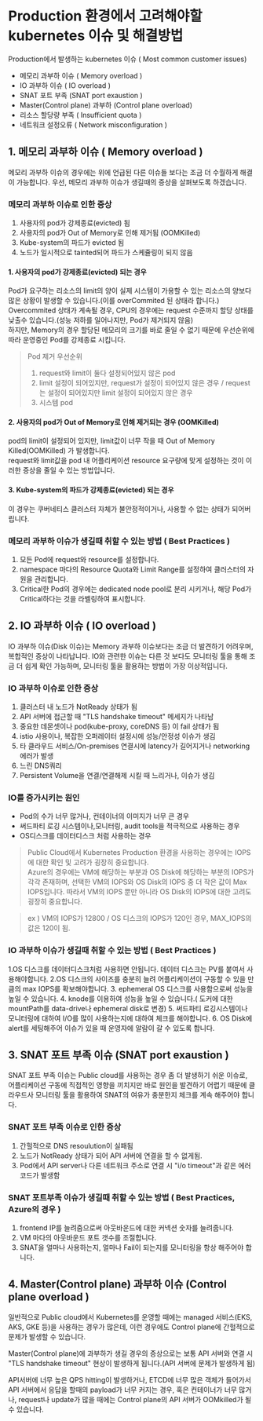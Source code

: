 # Production 환경에서 고려해야할 kubernetes 이슈 및 해결방법

Production에서 발생하는 kubernetes 이슈 ( Most common customer issues)
* 메모리 과부하 이슈 ( Memory overload )
* IO 과부하 이슈 ( IO overload )
* SNAT 포트 부족 (SNAT port exaustion )
* Master(Control plane) 과부하 (Control plane overload)
* 리소스 할당량 부족 ( Insufficient quota )
* 네트워크 설정오류 ( Network misconfiguration ) 


## 1. 메모리 과부하 이슈 ( Memory overload )
메모리 과부하 이슈의 경우에는 위에 언급된 다른 이슈들 보다는 조금 더 수월하게 해결이 가능합니다. 
우선, 메모리 과부하 이슈가 생길때의 증상을 살펴보도록 하겠습니다.

### 메모리 과부하 이슈로 인한 증상
1. 사용자의 pod가 강제종료(evicted) 됨  
2. 사용자의 pod가 Out of Memory로 인해 제거됨 (OOMKilled)  
3. Kube-system의 파드가 evicted 됨  
4. 노드가 일시적으로 tainted되어 파드가 스케쥴링이 되지 않음  


#### 1. 사용자의 pod가 강제종료(evicted) 되는 경우
Pod가 요구하는 리소스의 limit의 양이 실제 시스템이 가용할 수 있는 리소스의 양보다 많은 상황이 발생할 수 있습니다.(이를 overCommited 된 상태라 합니다.)
Overcommited 상태가 계속될 경우, CPU의 경우에는 request 수준까지 할당 상태를 낮출수 있습니다.(성능 저하를 일어나지만, Pod가 제거되지 않음)  
하지만, Memory의 경우 할당된 메모리의 크기를 바로 줄일 수 없기 때문에 우선순위에 따라 운영중인 Pod를 강제종료 시킵니다.

> Pod 제거 우선순위
> 1. request와 limit이 둘다 설정되어있지 않은 pod
> 2. limit 설정이 되어있지만, request가 설정이 되어있지 않은 경우 / request는 설정이 되어있지만 limit 설정이 되어있지 않은 경우
> 3. 시스템 pod


#### 2. 사용자의 pod가 Out of Memory로 인해 제거되는 경우 (OOMKilled)
pod의 limit이 설정되어 있지만, limit값이 너무 작을 때 Out of Memory Killed(OOMKilled) 가 발생합니다.  
request와 limit값을 pod 내 어플리케이션 resource 요구량에 맞게 설정하는 것이 이러한 증상을 줄일 수 있는 방법입니다.


#### 3. Kube-system의 파드가 강제종료(evicted) 되는 경우
이 경우는 쿠버네티스 클러스터 자체가 불안정적이거나, 사용할 수 없는 상태가 되어버립니다.


### 메모리 과부하 이슈가 생길때 취할 수 있는 방법 ( Best Practices )
1. 모든 Pod에 request와 resource를 설정합니다.
2. namespace 마다의 Resource Quota와 Limit Range를 설정하여 클러스터의 자원을 관리합니다.
3. Critical한 Pod의 경우에는 dedicated node pool로 분리 시키거나, 해당 Pod가 Critical하다는 것을 라벨링하여 표시합니다.  



## 2. IO 과부하 이슈 ( IO overload )
IO 과부하 이슈(Disk 이슈)는 Memory 과부하 이슈보다는 조금 더 발견하기 어려우며, 복합적인 증상이 나타납니다. 
IO와 관련한 이슈는 다른 것 보다도 모니터링 툴을 통해 조금 더 쉽게 확인 가능하며, 모니터링 툴을 활용하는 방법이 가장 이상적입니다.

### IO 과부하 이슈로 인한 증상
1. 클러스터 내 노드가 NotReady 상태가 됨
2. API 서버에 접근할 때 "TLS handshake timeout" 메세지가 나타남
3. 중요한 데몬셋이나 pod(kube-proxy, coreDNS 등) 이 fail 상태가 됨
4. istio 사용이나, 복잡한 오퍼레이터 설정시에 성능/안정성 이슈가 생김
5. 타 클라우드 서비스/On-premises 연결시에 latency가 길어지거나 networking 에러가 발생
6. 느린 DNS쿼리
7. Persistent Volume을 연결/연결해제 시킬 때 느리거나, 이슈가 생김  

### IO를 증가시키는 원인
* Pod의 수가 너무 많거나, 컨테이너의 이미지가 너무 큰 경우 
* 써드파티 로깅 시스템이나,모니터링, audit tools을 적극적으로 사용하는 경우
* OS디스크를 데이터디스크 처럼 사용하는 경우 

> Public Cloud에서 Kubernetes Production 환경을 사용하는 경우에는 IOPS에 대한 확인 및 고려가 굉장히 중요합니다.   
> Azure의 경우에는 VM에 해당하는 부분과 OS Disk에 해당하는 부분의 IOPS가 각각 존재하며, 선택한 VM의 IOPS와 OS Disk의 IOPS 중 더 작은 값이 Max IOPS입니다. 따라서 VM의 IOPS 뿐만 아니라 OS Disk의 IOPS에 대한 고려도 굉장히 중요합니다.  

> ex ) VM의 IOPS가 12800 / OS 디스크의 IOPS가 120인 경우, MAX_IOPS의 값은 120이 됨. 


### IO 과부하 이슈가 생길때 취할 수 있는 방법 ( Best Practices )
1.OS 디스크를 데이터디스크처럼 사용하면 안됩니다. 데이터 디스크는 PV를 붙여서 사용해야합니다.
2.OS 디스크의 사이즈를 충분히 늘려 어플리케이션이 구동할 수 있을 만큼의 max IOPS를 확보해야합니다.
3. ephemeral OS 디스크를 사용함으로써 성능을 높일 수 있습니다.
4. knode를 이용하여 성능을 높일 수 있습니다.( 도커에 대한 mountPath를 data-drive나 ephemeral disk로 변경)
5. 써드파티 로깅시스템이나 모니터링에 대하여 I/O를 많이 사용하는지에 대하여 체크를 해야합니다.
6. OS Disk에 alert를 세팅해주어 이슈가 있을 때 운영자에 알람이 갈 수 있도록 합니다.



## 3. SNAT 포트 부족 이슈 (SNAT port exaustion )
SNAT 포트 부족 이슈는 Public cloud를 사용하는 경우 좀 더 발생하기 쉬운 이슈로, 어플리케이션 구동에 직접적인 영향을 끼치지만 바로 원인을 
발견하기 어렵기 때문에 클라우드사 모니터링 툴을 활용하여 SNAT의 여유가 충분한지 체크를 계속 해주어야 합니다.

### SNAT 포트 부족 이슈로 인한 증상
1. 간헐적으로 DNS resoulution이 실패됨
2. 노드가 NotReady 상태가 되어 API 서버에 연결을 할 수 없게됨.
3. Pod에서 API server나 다른 네트워크 주소로 연결 시 "i/o timeout"과 같은 에러코드가 발생함


### SNAT 포트부족 이슈가 생길때 취할 수 있는 방법 ( Best Practices, Azure의 경우 )
1. frontend IP를 늘려줌으로써 아웃바운드에 대한 커넥션 숫자를 늘려줍니다.
2. VM 마다의 아웃바운드 포트 갯수를 조절합니다.
3. SNAT을 얼마나 사용하는지, 얼마나 Fail이 되는지를 모니터링을 항상 해주어야 합니다. 



## 4. Master(Control plane) 과부하 이슈 (Control plane overload )
일반적으로 Public cloud에서 Kubernetes를 운영할 때에는 managed 서비스(EKS, AKS, GKE 등)을 사용하는 경우가 많은데, 이런 경우에도 Control plane에 간헐적으로 문제가 발생할 수 있습니다.  

Master(Control plane)에 과부하가 생길 경우의 증상으로는 보통 API 서버와 연결 시 "TLS handshake timeout" 현상이 발생하게 됩니다.(API 서버에 문제가 발생하게 됨)  

API서버에 너무 높은 QPS hitting이 발생하거나, ETCD에 너무 많은 객체가 들어가서 API 서버에서 응답을 할때의 payload가 너무 커지는 경우, 혹은 컨테이너가 너무 많거나, request나 update가 많을 때에는 Control plane의 API 서버가 OOMkilled가 될 수 있습니다.  



